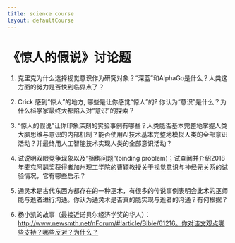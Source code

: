 ```yaml
---
title: science course
layout: defaultCourse
---
```


# 《惊人的假说》讨论题
1.	克里克为什么选择视觉意识作为研究对象？“深蓝”和AlphaGo是什么？人类这方面的努力是否快到临界点了？

2.	Crick 感到“惊人”的地方, 哪些是让你感觉“惊人”的? 你认为“意识”是什么？为什么科学家最终大都陷入对“意识”的探索？ 

3.	“惊人的假说”让你印象深刻的实验事例有哪些？人类能否基本完整地掌握人类大脑思维与意识的内部机制？能否使用AI技术基本完整地模拟人类的全部意识活动？并最终用人工智能技术实现人类的全部意识活动？ 

4.	试说明双眼竞争现象以及“捆绑问题”(binding problem)；试查阅并介绍2018年麦克阿瑟奖获得者加州理工学院的曹颖教授关于视觉意识与神经元关系的试验情况，它有哪些启示？ 
5.	通灵术是古代东西方都存在的一种巫术，有很多的传说事例表明会此术的巫师能与逝者进行沟通。你认为通灵术是否真的能实现与逝者的沟通？有何根据？ 

6.	杨小凯的故事（最接近诺贝尔经济学奖的华人）：http://www.newsmth.net/nForum/#!article/Bible/61216。你对该文观点哪些支持？哪些反对？为什么？